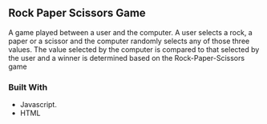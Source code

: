 ## Rock Paper Scissors Game
A game played between a user and the computer. A user selects a rock, a 
paper or a scissor and the computer randomly selects any of those three values. 
The value selected by the computer is compared to that selected by the user and 
a winner is determined based on the Rock-Paper-Scissors game

### Built With
- Javascript.
- HTML